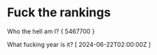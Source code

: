 # Fuck the rankings

Who the hell am I?
{ 5467700 }

What fucking year is it?
[ 2024-06-22T02:00:00Z ]
